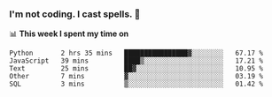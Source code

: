 ### I'm not coding. I cast spells. 🎩

📊 **This week I spent my time on**
<!--START_SECTION:waka-->
```text
Python       2 hrs 35 mins   ████████████████▓░░░░░░░░   67.17 % 
JavaScript   39 mins         ████▒░░░░░░░░░░░░░░░░░░░░   17.21 % 
Text         25 mins         ██▓░░░░░░░░░░░░░░░░░░░░░░   10.95 % 
Other        7 mins          ▓░░░░░░░░░░░░░░░░░░░░░░░░   03.19 % 
SQL          3 mins          ▒░░░░░░░░░░░░░░░░░░░░░░░░   01.42 % 
```
<!--END_SECTION:waka-->
